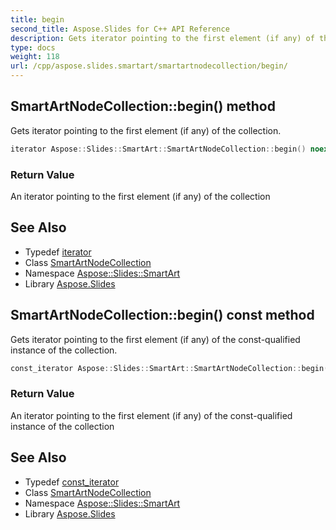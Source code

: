 ```yaml
---
title: begin
second_title: Aspose.Slides for C++ API Reference
description: Gets iterator pointing to the first element (if any) of the collection.
type: docs
weight: 118
url: /cpp/aspose.slides.smartart/smartartnodecollection/begin/
---
```

## SmartArtNodeCollection::begin() method


Gets iterator pointing to the first element (if any) of the collection.

```cpp
iterator Aspose::Slides::SmartArt::SmartArtNodeCollection::begin() noexcept
```


### Return Value

An iterator pointing to the first element (if any) of the collection

## See Also

* Typedef [iterator](../iterator/)
* Class [SmartArtNodeCollection](../)
* Namespace [Aspose::Slides::SmartArt](../../)
* Library [Aspose.Slides](../../../)
## SmartArtNodeCollection::begin() const method


Gets iterator pointing to the first element (if any) of the const-qualified instance of the collection.

```cpp
const_iterator Aspose::Slides::SmartArt::SmartArtNodeCollection::begin() const noexcept
```


### Return Value

An iterator pointing to the first element (if any) of the const-qualified instance of the collection

## See Also

* Typedef [const_iterator](../const_iterator/)
* Class [SmartArtNodeCollection](../)
* Namespace [Aspose::Slides::SmartArt](../../)
* Library [Aspose.Slides](../../../)
